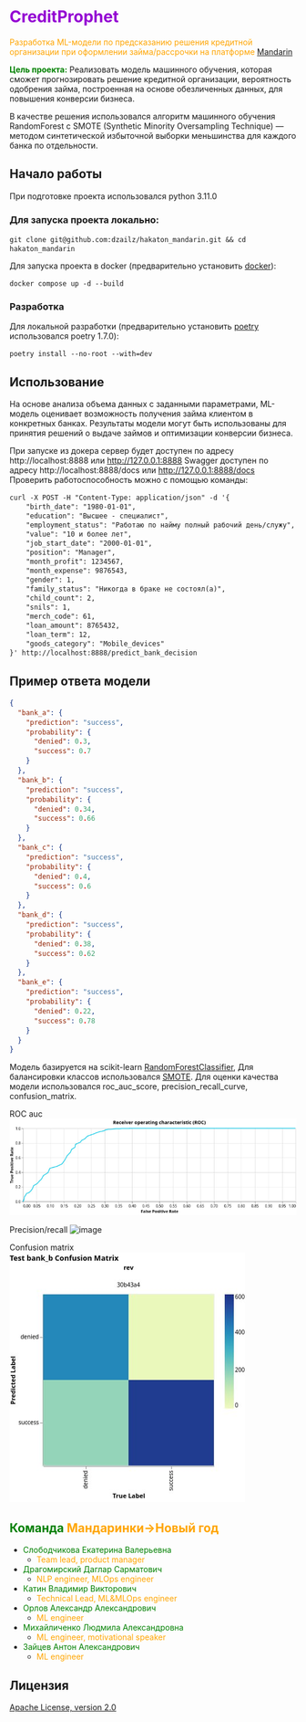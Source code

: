 <h1 style="color: darkviolet; font-weight: bold;">CreditProphet</h1>
<span style="color: orange;">Разработка ML-модели по предсказанию решения кредитной организации при оформлении займа/рассрочки на платформе <a href="https://mandarin.io/ru">Mandarin</a></span>

<span style="color: green; font-weight: bold;">Цель проекта:</span>
Реализовать модель машинного обучения, которая сможет прогнозировать решение кредитной организации, вероятность одобрения займа, построенная на основе обезличенных данных, для повышения конверсии бизнеса.

В качестве решения использовался алгоритм машинного обучения RandomForest c SMOTE (Synthetic Minority Oversampling Technique) — методом синтетической избыточной выборки меньшинства для каждого банка по отдельности.

## Начало работы
При подготовке проекта использовался python 3.11.0
### Для запуска проекта локально:
```shell
git clone git@github.com:dzailz/hakaton_mandarin.git && cd hakaton_mandarin
```
Для запуска проекта в docker (предварительно установить [docker](https://docs.docker.com/get-docker/)):
```shell
docker compose up -d --build
```
### Разработка
Для локальной разработки (предварительно установить [poetry](https://python-poetry.org/docs/#installation) использовался poetry 1.7.0):

```shell
poetry install --no-root --with=dev
```

## Использование
На основе анализа объема данных с заданными параметрами, ML-модель оценивает возможность получения займа клиентом в конкретных банках. Результаты модели могут быть использованы для принятия решений о выдаче займов и оптимизации конверсии бизнеса.

При запуске из докера сервер будет доступен по адресу http://localhost:8888 или http://127.0.0.1:8888
Swagger доступен по адресу http://localhost:8888/docs или http://127.0.0.1:8888/docs
Проверить работоспособность можно с помощью команды:
```shell
curl -X POST -H "Content-Type: application/json" -d '{
    "birth_date": "1980-01-01",
    "education": "Высшее - специалист",
    "employment_status": "Работаю по найму полный рабочий день/служу",
    "value": "10 и более лет",
    "job_start_date": "2000-01-01",
    "position": "Manager",
    "month_profit": 1234567,
    "month_expense": 9876543,
    "gender": 1,
    "family_status": "Никогда в браке не состоял(а)",
    "child_count": 2,
    "snils": 1,
    "merch_code": 61,
    "loan_amount": 8765432,
    "loan_term": 12,
    "goods_category": "Mobile_devices"
}' http://localhost:8888/predict_bank_decision
```
## Пример ответа модели

```json
{
  "bank_a": {
    "prediction": "success",
    "probability": {
      "denied": 0.3,
      "success": 0.7
    }
  },
  "bank_b": {
    "prediction": "success",
    "probability": {
      "denied": 0.34,
      "success": 0.66
    }
  },
  "bank_c": {
    "prediction": "success",
    "probability": {
      "denied": 0.4,
      "success": 0.6
    }
  },
  "bank_d": {
    "prediction": "success",
    "probability": {
      "denied": 0.38,
      "success": 0.62
    }
  },
  "bank_e": {
    "prediction": "success",
    "probability": {
      "denied": 0.22,
      "success": 0.78
    }
  }
}
```

Модель базируется на scikit-learn
[RandomForestClassifier](https://scikit-learn.org/stable/modules/generated/sklearn.ensemble.RandomForestClassifier.html),
Для балансировки классов использовался [SMOTE](https://imbalanced-learn.org/stable/references/generated/imblearn.over_sampling.SMOTE.html).
Для оценки качества модели использовался roc_auc_score, precision_recall_curve, confusion_matrix.

ROC auc
![image](https://github.com/dzailz/hakaton_mandarin/blob/main/ROC_auc.jpeg)

Precision/recall
![image](https://github.com/dzailz/hakaton_mandarin/blob/main/Precision_recall.jpeg)

Confusion matrix
![image](https://github.com/dzailz/hakaton_mandarin/blob/main/Confusion_matrix.jpeg)


##  <span style="color:green;">Команда</span>  <span style="color:orange;">Мандаринки->Новый год</span>
- <span style="color:green;">Слободчикова Екатерина Валерьевна</span>
  - <span style="color:orange;">Team lead, product manager</span>
- <span style="color:green;">Драгомирский Даглар Сарматович</span>
  - <span style="color:orange;">NLP engineer, MLOps engineer</span>
- <span style="color:green;">Катин Владимир Викторович</span>
  - <span style="color:orange;">Technical Lead, ML&MLOps engineer</span>
- <span style="color:green;">Орлов Александр Александрович</span>
  - <span style="color:orange;">ML engineer</span>
- <span style="color:green;">Михайличенко Людмила Александровна</span>
  - <span style="color:orange;">ML engineer, motivational speaker</span>
- <span style="color:green;">Зайцев Антон Александрович</span>
  - <span style="color:orange;">ML engineer</span>

## Лицензия
[Apache License, version 2.0](https://www.apache.org/licenses/LICENSE-2.0.html)
